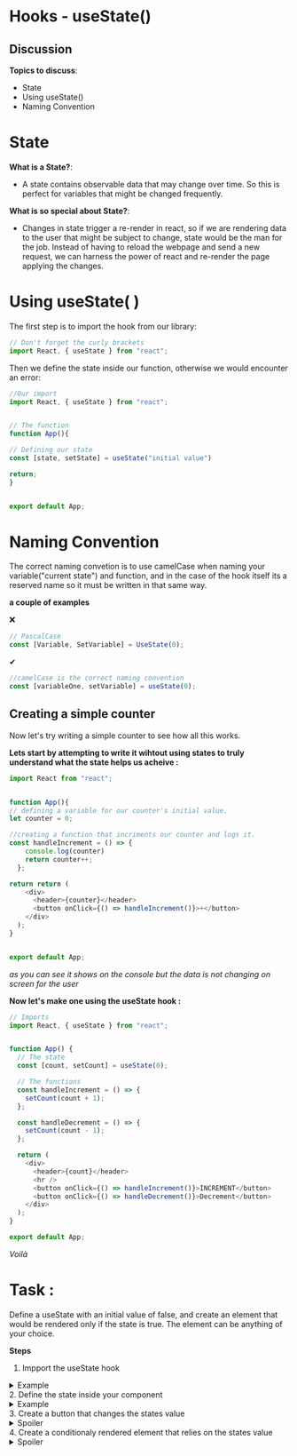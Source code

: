 # Hooks - useState()

## Discussion

**Topics to discuss**:
* State
* Using useState()
* Naming Convention



# State

**What is a State?**:
* A state contains observable data that may change over time. So this is perfect for variables that might be changed frequently.

**What is so special about State?**:
- Changes in state trigger a re-render in react, so if we are rendering data to the user that might be subject to change,
state would be the man for the job. Instead of having to reload the webpage and send a new request, we can harness the power
of react and re-render the page applying the changes.



# Using useState( )

The first step is to import the hook from our library:

```javascript
// Don't forget the curly brackets
import React, { useState } from "react";


```

Then we define the state inside our function, otherwise we would encounter an error: 
```javascript
//Our import
import React, { useState } from "react";


// The function
function App(){

// Defining our state
const [state, setState] = useState("initial value")

return;
}


export default App;
```

# Naming Convention
The correct naming convetion is to use camelCase when naming your variable("current state") and function, and in the case of the hook itself its a reserved name
so it must be written in that same way.

**a couple of examples**

 	
  &#10060;
```javascript
// PascalCase
const [Variable, SetVariable] = UseState(0);

```
 
 &#10004;
```javascript
//camelCase is the correct naming convention
const [variableOne, setVariable] = useState(0);

```


## Creating a simple counter
Now let's try writing a simple counter to see how all this works.

**Lets start by attempting to write it wihtout using states to truly understand what the state helps us acheive :**
```javascript
import React from "react";


function App(){
// defining a variable for our counter's initial value.
let counter = 0;

//creating a function that incriments our counter and logs it.
const handleIncrement = () => {
    console.log(counter)
    return counter++;
  };

return return (
    <div>
      <header>{counter}</header>
      <button onClick={() => handleIncrement()}>+</button>
    </div>
  );
}


export default App;
```
*as you can see it shows on the console but the data is not changing on screen for the user*

**Now let's make one using the useState hook :**

```javascript
// Imports
import React, { useState } from "react";


function App() {
  // The state
  const [count, setCount] = useState(0);

  // The functions
  const handleIncrement = () => {
    setCount(count + 1);
  };

  const handleDecrement = () => {
    setCount(count - 1);
  };

  return (
    <div>
      <header>{count}</header>
      <hr />
      <button onClick={() => handleIncrement()}>INCREMENT</button>
      <button onClick={() => handleDecrement()}>Decrement</button>
    </div>
  );
}

export default App;
```
*Voilà*



# Task :

Define a useState with an initial value of false, 
and create an element that would be rendered only if the state is true.
The element can be anything of your choice.

**Steps**

1. Impport the useState hook
<details>
  <summary>Example</summary>

  ```javascript
  import react, {useState} from "react"
  ```
</details>
2. Define the state inside your component
<details>
  <summary>Example</summary>

  ```javascript
  import react, {useState} from "react"
  
  
  const Component = () => {
  const [state, setState] = useState("initial state")
  
  }
  ```
</details>
3. Create a button that changes the states value
<details>
 <summary>Spoiler</summary>
 
 ```javascript
 <div>
     <button onClick={() => setState(!state)}>!</button>
 </div>
```

</details>
4. Create a conditionaly rendered element that relies on the states value
<details>
  <summary>Spoiler</summary>

  ```javascript
  import React, { useState } from "react";
  
  
  function App() {
  const [state, setState] = useState(false)
  
  return(
   <div>
      <button onClick={() => setState(!state)}>!</button>
      <div>{state ? ("hello") : null}</div>
      <hr/>
   </div>
  )
  
  }

export default App;
  ```
</details>



